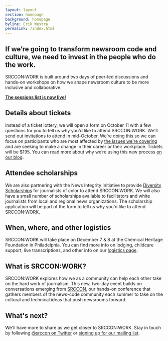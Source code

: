 ```yaml
---
layout: layout
section: homepage
background: homepage
byline: Erik Westra
permalink: /index.html
---
```


<h2 class="leader">If we’re going to transform newsroom code and culture, we need to invest in the people who do the work.</h2>

SRCCON:WORK is built around two days of peer-led discussions and hands-on workshops on how we shape newsroom culture to be more inclusive and collaborative.

**[The sessions list is now live!](/sessions)** 

## Details about tickets

Instead of a ticket lottery, we will open a form on October 11 with a few questions for you to tell us why you'd like to attend SRCCON:WORK. We'll send out invitations to attend in mid-October.  We’re doing this so we can focus on participants who are most affected by [the issues we're covering](/sessions) and are seeking to make a change in their career or their workplace. Tickets will be $195. You can read more about why we’re using this new process [on our blog](https://opennews.org/blog/srccon-work-tickets/).

## Attendee scholarships

We are also partnering with the News Integrity Initiative to provide [Diversity Scholarships](/scholarships) for journalists of color to attend SRCCON:WORK. We will also have a small number of scholarships available to facilitators and white journalists from local and regional news organizations. The scholarship application will be part of the form to tell us why you'd like to attend SRCCON:WORK.

## When, where, and other logistics

SRCCON:WORK will take place on December 7 & 8 at the Chemical Heritage Foundation in Philadelphia. You can find more info on lodging, childcare support, live transcriptions, and other info on our [logistics page](/logistics).

## What is SRCCON:WORK?

SRCCON:WORK explores how we as a community can help each other take on the hard work of journalism. This new, two-day event builds on conversations emerging from [SRCCON](https://srccon.org), our hands-on conference that gathers members of the news-code community each summer to take on the cultural and technical ideas that push newsrooms forward.

## What's next?

We'll have more to share as we get closer to SRCCON:WORK. Stay in touch by following [@srccon on Twitter](https://twitter.com/srccon) or [signing up for our mailing list](http://opennews.us5.list-manage.com/subscribe?u=71c95e9a43708843d2fdc1f09&id=996e9290cc).
